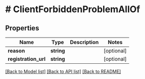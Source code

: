 # # ClientForbiddenProblemAllOf

## Properties

Name | Type | Description | Notes
------------ | ------------- | ------------- | -------------
**reason** | **string** |  | [optional]
**registration_url** | **string** |  | [optional]

[[Back to Model list]](../../README.md#models) [[Back to API list]](../../README.md#endpoints) [[Back to README]](../../README.md)
